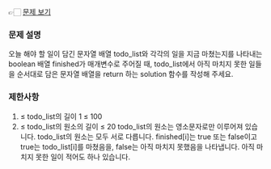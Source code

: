 👉🏻 [문제 보기](https://school.programmers.co.kr/learn/courses/30/lessons/181885)

### 문제 설명

오늘 해야 할 일이 담긴 문자열 배열 todo_list와 각각의 일을 지금 마쳤는지를 나타내는 boolean 배열 finished가 매개변수로 주어질 때, todo_list에서 아직 마치지 못한 일들을 순서대로 담은 문자열 배열을 return 하는 solution 함수를 작성해 주세요.

### 제한사항

1. ≤ todo_list의 길이 1 ≤ 100
2. ≤ todo_list의 원소의 길이 ≤ 20
   todo_list의 원소는 영소문자로만 이루어져 있습니다.
   todo_list의 원소는 모두 서로 다릅니다.
   finished[i]는 true 또는 false이고 true는 todo_list[i]를 마쳤음을, false는 아직 마치지 못했음을 나타냅니다.
   아직 마치지 못한 일이 적어도 하나 있습니다.
